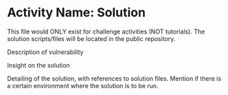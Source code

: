 # Activity Name: Solution

This file would ONLY exist for challenge activities (NOT tutorials).
The solution scripts/files will be located in the public repository.

Description of vulnerability

Insight on the solution

Detailing of the solution, with references to solution files.
Mention if there is a certain environment where the solution is to be run.
